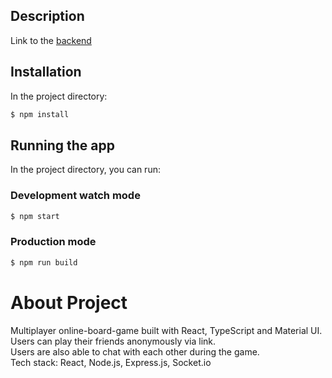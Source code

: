 ## Description
Link to the [backend](https://github.com/Hubert-Olszewski/online-board-game-backend)

## Installation

In the project directory:
```bash
$ npm install
```

## Running the app

In the project directory, you can run:

### Development watch mode
```bash
$ npm start
```

### Production mode
```bash
$ npm run build
```

# About Project
Multiplayer online-board-game built with React, TypeScript and Material UI. \
Users can play their friends anonymously via link. \
Users are also able to chat with each other during the game. \
Tech stack: React, Node.js, Express.js, Socket.io 
